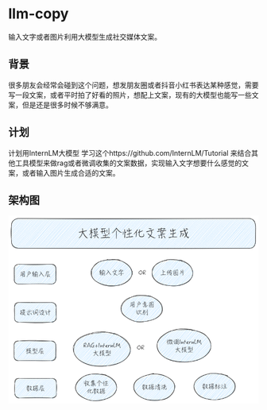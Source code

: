 # llm-copy
输入文字或者图片利用大模型生成社交媒体文案。
## 背景
很多朋友会经常会碰到这个问题，想发朋友圈或者抖音小红书表达某种感觉，需要写一段文案，或者平时拍了好看的照片，想配上文案，现有的大模型也能写一些文案，但是还是很多时候不够满意。
## 计划
计划用InternLM大模型 学习这个https://github.com/InternLM/Tutorial 来结合其他工具模型来做rag或者微调收集的文案数据，实现输入文字想要什么感觉的文案，或者输入图片生成合适的文案。

## 架构图

![jgt](jgt1.png)